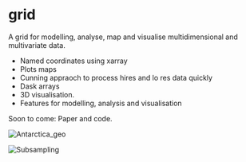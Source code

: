 # grid
A grid for modelling, analyse, map and visualise multidimensional and multivariate data. 

  - Named coordinates using xarray
  - Plots maps
  - Cunning appraoch to process hires and lo res data quickly
  - Dask arrays
  - 3D visualisation. 
  - Features for modelling, analysis and visualisation

Soon to come: Paper and code. 

![Antarctica_geo](https://github.com/TobbeTripitaka/grid/blob/master/fig/Antarctica_geo.png)

![Subsampling](https://github.com/TobbeTripitaka/grid/blob/master/fig/subsampling.png)
